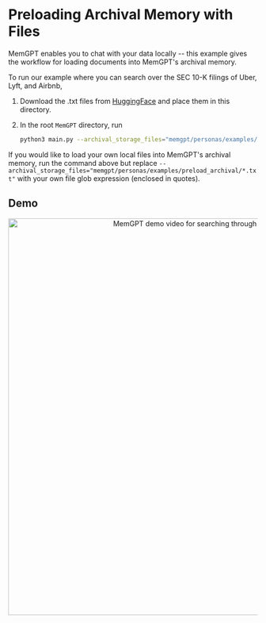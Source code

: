 # Preloading Archival Memory with Files
MemGPT enables you to chat with your data locally -- this example gives the workflow for loading documents into MemGPT's archival memory.

To run our example where you can search over the SEC 10-K filings of Uber, Lyft, and Airbnb,

1. Download the .txt files from [HuggingFace](https://huggingface.co/datasets/MemGPT/example-sec-filings/tree/main) and place them in this directory.

2. In the root `MemGPT` directory, run
    ```bash
    python3 main.py --archival_storage_files="memgpt/personas/examples/preload_archival/*.txt" --persona=memgpt_doc --human=basic
    ```


If you would like to load your own local files into MemGPT's archival memory, run the command above but replace `--archival_storage_files="memgpt/personas/examples/preload_archival/*.txt"` with your own file glob expression (enclosed in quotes).

## Demo
<div align="center">
    <img src="https://memgpt.ai/assets/img/preload_archival_demo.gif" alt="MemGPT demo video for searching through preloaded files" width="800">
</div>
